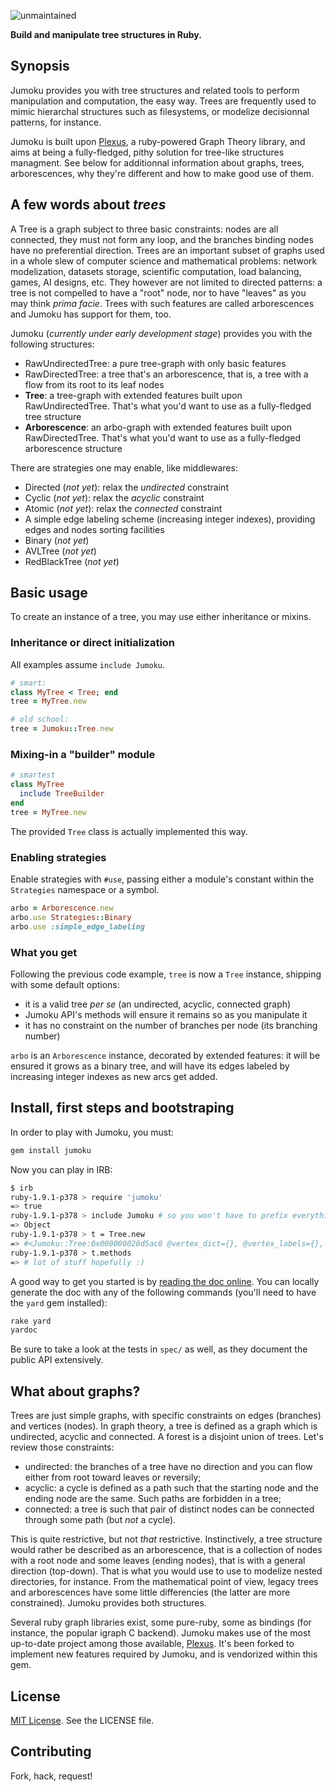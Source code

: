![unmaintained](http://img.shields.io/badge/status-unmaintained-red.png)

**Build and manipulate tree structures in Ruby.**

## Synopsis

Jumoku provides you with tree structures and related tools to perform manipulation and computation, the easy way. Trees are frequently used to mimic hierarchal structures such as filesystems, or modelize decisionnal patterns, for instance.

Jumoku is built upon [Plexus](http://github.com/chikamichi/plexus "Plexus on Github"), a ruby-powered Graph Theory library, and aims at being a fully-fledged, pithy solution for tree-like structures managment. See below for additionnal information about graphs, trees, arborescences, why they're different and how to make good use of them.

## A few words about *trees*

A Tree is a graph subject to three basic constraints: nodes are all connected, they must not form any loop, and the branches binding nodes have no preferential direction. Trees are an important subset of graphs used in a whole slew of computer science and mathematical problems: network modelization, datasets storage, scientific computation, load balancing, games, AI designs, etc. They however are not limited to directed patterns: a tree is not compelled to have a "root" node, nor to have "leaves" as you may think *prima facie*. Trees with such features are called arborescences and Jumoku has support for them, too.

Jumoku (*currently under early development stage*) provides you with the following structures:

* RawUndirectedTree: a pure tree-graph with only basic features
* RawDirectedTree: a tree that's an arborescence, that is, a tree with a flow from its root to its leaf nodes
* **Tree**: a tree-graph with extended features built upon RawUndirectedTree. That's what you'd want to use as a fully-fledged tree structure
* **Arborescence**: an arbo-graph with extended features built upon RawDirectedTree. That's what you'd want to use as a fully-fledged arborescence structure

There are strategies one may enable, like middlewares:

* Directed (*not yet*): relax the *undirected* constraint
* Cyclic (*not yet*): relax the *acyclic* constraint
* Atomic (*not yet*): relax the *connected* constraint
* A simple edge labeling scheme (increasing integer indexes), providing edges and nodes sorting facilities
* Binary (*not yet*)
* AVLTree (*not yet*)
* RedBlackTree (*not yet*)

## Basic usage

To create an instance of a tree, you may use either inheritance or mixins.

### Inheritance or direct initialization

All examples assume `include Jumoku`.

``` ruby
# smart:
class MyTree < Tree; end
tree = MyTree.new

# old school:
tree = Jumoku::Tree.new
```

### Mixing-in a "builder" module

``` ruby
# smartest
class MyTree
  include TreeBuilder
end
tree = MyTree.new
```

The provided `Tree` class is actually implemented this way.

### Enabling strategies

Enable strategies with `#use`, passing either a module's constant within the `Strategies` namespace or a symbol.

``` ruby
arbo = Arborescence.new
arbo.use Strategies::Binary
arbo.use :simple_edge_labeling
```

### What you get

Following the previous code example, `tree` is now a `Tree` instance, shipping with some default options:

* it is a valid tree *per se* (an undirected, acyclic, connected graph)
* Jumoku API's methods will ensure it remains so as you manipulate it
* it has no constraint on the number of branches per node (its branching number)

`arbo` is an `Arborescence` instance, decorated by extended features: it will be ensured it grows as a binary tree, and will have its edges labeled by increasing integer indexes as new arcs get added.

## Install, first steps and bootstraping

In order to play with Jumoku, you must:

``` bash
gem install jumoku
```

Now you can play in IRB:

``` bash
$ irb
ruby-1.9.1-p378 > require 'jumoku'
=> true
ruby-1.9.1-p378 > include Jumoku # so you won't have to prefix everything with "Jumoku::"
=> Object
ruby-1.9.1-p378 > t = Tree.new
=> #<Jumoku::Tree:0x000000020d5ac8 @vertex_dict={}, @vertex_labels={}, @edge_labels={}, @allow_loops=false, @parallel_edges=false, @edgelist_class=Set>
ruby-1.9.1-p378 > t.methods
=> # lot of stuff hopefully :)
```

A good way to get you started is by [reading the doc online](http://rdoc.info/projects/chikamichi/jumoku "Jumoku on rdoc.info"). You can locally generate the doc with any of the following commands (you'll need to have the `yard` gem installed):

``` bash
rake yard
yardoc
```

Be sure to take a look at the tests in `spec/` as well, as they document the public API extensively.

## What about graphs?

Trees are just simple graphs, with specific constraints on edges (branches) and vertices (nodes). In graph theory, a tree is defined as a graph which is undirected, acyclic and connected. A forest is a disjoint union of trees. Let's review those constraints:

* undirected: the branches of a tree have no direction and you can flow either from root toward leaves or reversily;
* acyclic: a cycle is defined as a path such that the starting node and the ending node are the same. Such paths are forbidden in a tree;
* connected: a tree is such that pair of distinct nodes can be connected through some path (but *not* a cycle).

This is quite restrictive, but not *that* restrictive. Instinctively, a tree structure would rather be described as an arborescence, that is a collection of nodes with a root node and some leaves (ending nodes), that is with a general direction (top-down). That is what you would use to use to modelize nested directories, for instance. From the mathematical point of view, legacy trees and arborescences have some little differencies (the latter are more constrained). Jumoku provides both structures.

Several ruby graph libraries exist, some pure-ruby, some as bindings (for instance, the popular igraph C backend). Jumoku makes use of the most up-to-date project among those available, [Plexus](http://github.com/chikamichi/plexus "Plexus on Github"). It's been forked to implement new features required by Jumoku, and is vendorized within this gem.

## License

[MIT License](http://en.wikipedia.org/wiki/MIT_License). See the LICENSE file.

## Contributing

Fork, hack, request!

